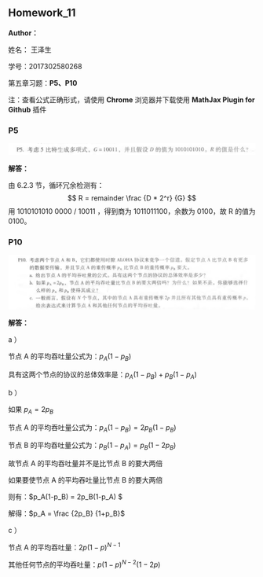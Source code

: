 ## Homework_11

**Author：**

姓名： 王泽生

学号：2017302580268

第五章习题：**P5、P10**

注：查看公式正确形式，请使用 **Chrome** 浏览器并下载使用 **MathJax Plugin for Github** 插件

### P5

![1590399310377](2017302580268_王泽生.assets/1590399310377.png)

**解答：**

由 6.2.3 节，循环冗余检测有：
$$
R = remainder \frac {D * 2^r} {G}
$$
用 1010101010 0000  / 10011 ，得到商为 1011011100，余数为 0100，故 R 的值为 0100。

### P10

![1590399328621](2017302580268_王泽生.assets/1590399328621.png)

**解答：**

a ）

节点 A 的平均吞吐量公式为：$p_A(1-p_B)$

具有这两个节点的协议的总体效率是：$p_A(1-p_B) + p_B(1-p_A)$

b ）

如果 $p_A = 2p_B$

节点 A 的平均吞吐量公式为：$p_A(1-p_B) = 2p_B(1-p_B)$

节点 B 的平均吞吐量公式为：$p_B(1-p_A) = p_B(1-2p_B)$

故节点 A 的平均吞吐量并不是比节点 B 的要大两倍

如果要使节点 A 的平均吞吐量比节点 B 的要大两倍

则有：$p_A(1-p_B) = 2p_B(1-p_A) $

解得：$p_A = \frac {2p_B} {1+p_B}$

c ）

节点 A 的平均吞吐量：$2p(1-p)^{N-1}$

其他任何节点的平均吞吐量：$p(1-p)^{N-2}(1-2p)$

